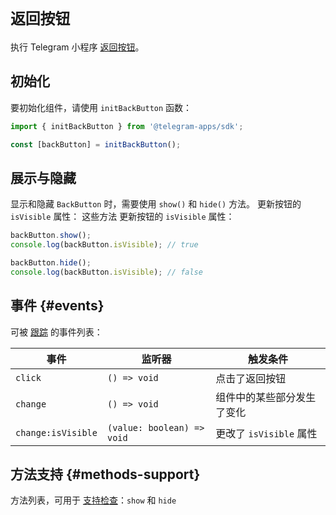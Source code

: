 # `返回按钮`

执行 Telegram 小程序 [返回按钮](.../.../.../.../platform/back-button.md)。

## 初始化

要初始化组件，请使用 `initBackButton` 函数：

```typescript
import { initBackButton } from '@telegram-apps/sdk';

const [backButton] = initBackButton();  
```

## 展示与隐藏

显示和隐藏 `BackButton` 时，需要使用 `show()` 和 `hide()` 方法。
更新按钮的 `isVisible` 属性： 这些方法
更新按钮的 `isVisible` 属性：

```typescript
backButton.show();
console.log(backButton.isVisible); // true  

backButton.hide();
console.log(backButton.isVisible); // false  
```

## 事件 {#events}

可被 [跟踪](#events) 的事件列表：

| 事件                 | 监听器                        | 触发条件               |
| ------------------ | -------------------------- | ------------------ |
| `click`            | `() => void`               | 点击了返回按钮            |
| `change`           | `() => void`               | 组件中的某些部分发生了变化      |
| `change:isVisible` | `(value: boolean) => void` | 更改了 `isVisible` 属性 |

## 方法支持 {#methods-support}

方法列表，可用于 [支持检查](#methods-support)：`show` 和 `hide`
